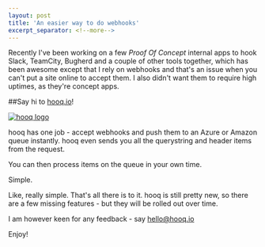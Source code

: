 ```yaml
---
layout: post
title: 'An easier way to do webhooks'
excerpt_separator: <!--more-->
---
```

Recently I've been working on a few *Proof Of Concept* internal apps to hook Slack, TeamCity, Bugherd and a couple of other tools together, which has <!--more-->been awesome except that I rely on webhooks and that's an issue when you can't put a site online to accept them. I also didn't want them to require high uptimes, as they're concept apps.

##Say hi to [hooq.io](http://hooq.io)!

[![hooq logo](http://hooq.io/img/logo.png)
](http://hooq.io)

hooq has one job - accept webhooks and push them to an Azure or Amazon queue instantly. hooq even sends you all the querystring and header items from the request.

You can then process items on the queue in your own time.

Simple.

Like, really simple. That's all there is to it. hooq is still pretty new, so there are a few missing features - but they will be rolled out over time.

I am however keen for any feedback - say [hello@hooq.io](mailto:hello@hooq.io)

Enjoy!